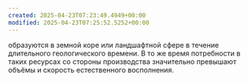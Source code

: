 ```yaml
---
created: 2025-04-23T07:23:49.4949+00:00
modified: 2025-04-23T07:25:52.5252+00:00
---
```

образуются в земной коре или ландшафтной сфере в течение длительного геологического времени. В то же время потребности в таких ресурсах со стороны производства значительно превышают объёмы и скорость естественного восполнения.
